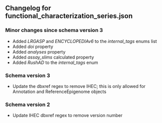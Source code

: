 ## Changelog for functional_characterization_series.json

### Minor changes since schema version 3

* Added *LRGASP* and *ENCYCLOPEDIAv6* to the *internal_tags* enums list
* Added *doi* property
* Added *analyses* property
* Added *assay_slims* calculated property
* Added *RushAD* to the *internal_tags* enum

### Schema version 3

* Update the dbxref regex to remove IHEC; this is only allowed for Annotation and ReferenceEpigenome objects

### Schema version 2

* Update IHEC dbxref regex to remove version number

